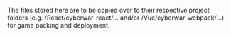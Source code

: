 The files stored here are to be copied over to their respective project folders (e.g. /React/cyberwar-react/... and/or /Vue/cyberwar-webpack/...) for game packing and deployment.